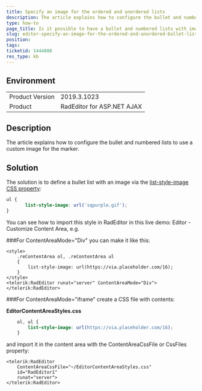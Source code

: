 ```yaml
---
title: Specify an image for the ordered and unordered lists
description: The article explains how to configure the bullet and numbered lists to use a custom image for the marker
type: how-to
page_title: Is it possible to have a bullet and numbered lists with image markers?
slug: editor-specify-an-image-for-the-ordered-and-unordered-bullet-lists
position: 
tags: 
ticketid: 1444808
res_type: kb
---
```


## Environment
<table>
	<tbody>
		<tr>
			<td>Product Version</td>
			<td>2019.3.1023</td>
		</tr>
		<tr>
			<td>Product</td>
			<td>RadEditor for ASP.NET AJAX</td>
		</tr>
	</tbody>
</table>


## Description
The article explains how to configure the bullet and numbered lists to use a custom image for the marker.

## Solution
The solution is to define a bullet list with an image via the [list-style-image CSS property](https://www.w3schools.com/cssref/pr_list-style-image.asp): 

````CSS
ul {
       list-style-image: url('sqpurple.gif');
}
````

You can see how to import this style in RadEditor in this live demo: Editor - Customize Content Area, e.g.

###For ContentAreaMode="Div" you can make it like this:

````ASP.NET
<style>
    .reContentArea ol, .reContentArea ul 
    {
        list-style-image: url(https://via.placeholder.com/16);
    }
</style>
<telerik:RadEditor runat="server" ContentAreaMode="Div"></telerik:RadEditor>
````

###For ContentAreaMode="iframe" create a CSS file with contents:

**EditorContentAreaStyles.css**
````CSS
    ol, ul {
        list-style-image: url(https://via.placeholder.com/16);
    }
````

and import it in the content area with the ContentAreaCssFile or CssFiles property:

````ASP.NET
<telerik:RadEditor 
    ContentAreaCssFile="~/EditorContentAreaStyles.css"
    id="RadEditor1" 
    runat="server">
</telerik:RadEditor>
````



